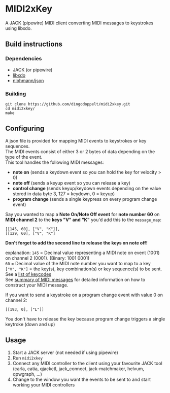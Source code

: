 # MIDI2xKey
A JACK (pipewire) MIDI client converting MIDI messages to keystrokes using libxdo.

## Build instructions
### Dependencies
- JACK (or pipewire)
- [libxdo](https://github.com/jordansissel/xdotool)
- [nlohmann/json](https://github.com/nlohmann/json)

### Building
```
git clone https://github.com/dingodoppelt/midi2xkey.git
cd midi2xkey/
make
```

## Configuring
A json file is provided for mapping MIDI events to keystrokes or key sequences.  
The MIDI events consist of either 3 or 2 bytes of data depending on the type of the event.  
This tool handles the following MIDI messages:
- **note on** (sends a keydown event so you can hold the key for velocity > 0)
- **note off** (sends a keyup event so you can release a key)
- **control change** (sends keyup/keydown events depending on the value stored in data byte 3, 127 = keydown, 0 = keyup)
- **program change** (sends a single keypress on every program change event)

Say you wanted to map a **Note On/Note Off event** for **note number 60** on **MIDI channel 2** to the **keys "V" and "K"** you'd add this to the `message_map`:
```
[[145, 60], ["V", "K"]],
[[129, 60], ["V", "K"]
```
**Don't forget to add the second line to release the keys on note off!**

explanation:
`145` = Decimal value representing a MIDI note on event (1001) on channel 2 (0001). (Binary: 1001 0001)  
`60`  = Decimal value of the MIDI note number you want to map to a key  
`["V", "K"]` = the key(s), key combination(s) or key sequence(s) to be sent.  
See a [list of keycodes](https://gitlab.com/nokun/gestures/-/wikis/xdotool-list-of-key-codes)  
See [summary of MIDI messages](https://www.midi.org/specifications-old/item/table-1-summary-of-midi-message) for detailed information on how to construct your MIDI message.


If you want to send a keystroke on a program change event with value 0 on channel 2:
```
[[193, 0], ["L"]]
```
You don't have to release the key because program change triggers a single keytroke (down and up)

## Usage
1. Start a JACK server (not needed if using pipewire)
2. Run `midi2xkey`
3. Connect any MIDI controller to the client using your favourite JACK tool (carla, catia, qjackctl, jack_connect, jack-matchmaker, helvum, qpwgraph, ...)
4. Change to the window you want the events to be sent to and start working your MIDI controllers
